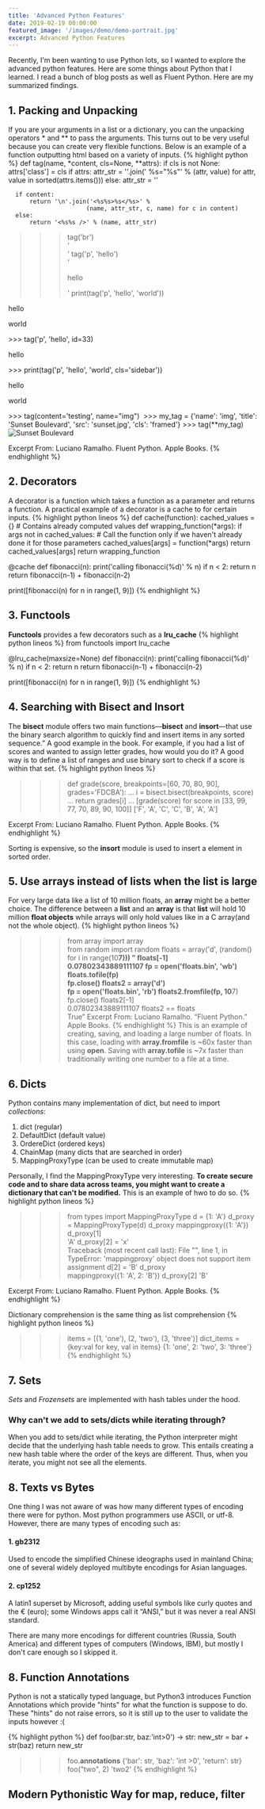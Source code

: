 ```yaml
---
title: 'Advanced Python Features'
date: 2019-02-19 00:00:00
featured_image: '/images/demo/demo-portrait.jpg'
excerpt: Advanced Python Features 
---
```


Recently, I'm been wanting to use Python lots, so I wanted to explore the advanced python features. Here are some things about Python that I learned. 
I read a bunch of blog posts as well as Fluent Python. Here are my summarized findings. 

## 1. Packing and Unpacking 
If you are your arguments in a list or a dictionary, you can the unpacking operators * and ** to pass the arguments. This turns out to be very useful because you can create very flexible functions. Below is an example of a function outputting html based on a variety of inputs.
{% highlight python %}
def tag(name, *content, cls=None, **attrs):
      if cls is not None:
          attrs['class'] = cls
      if attrs:
          attr_str = ''.join(' %s="%s"' % (attr, value)
                            for attr, value
                            in sorted(attrs.items()))
      else:
          attr_str = ''
      
      if content:
          return '\n'.join('<%s%s>%s</%s>' %
                          (name, attr_str, c, name) for c in content)
      else:
          return '<%s%s />' % (name, attr_str)

>>> tag('br')   
'<br />'
>>> tag('p', 'hello')   
'<p>hello</p>'
>>> print(tag('p', 'hello', 'world'))
<p>hello</p>
<p>world</p>
>>> tag('p', 'hello', id=33)   
<p id="33">hello</p>
>>> print(tag('p', 'hello', 'world', cls='sidebar'))   
<p class="sidebar">hello</p>
<p class="sidebar">world</p>
>>> tag(content='testing', name="img")
<img content="testing" />
>>> my_tag = {'name': 'img', 'title': 'Sunset Boulevard',
              'src': 'sunset.jpg', 'cls': 'framed'}
>>> tag(**my_tag)
<img class="framed" src="sunset.jpg" title="Sunset Boulevard" />

Excerpt From: Luciano Ramalho. Fluent Python. Apple Books. 
{% endhighlight %}


## 2. Decorators
A decorator is a function which takes a function as a parameter and returns a function. A practical example of a decorator is a cache to for certain inputs. 
{% highlight python lineos %}
  def cache(function):
      cached_values = {}  # Contains already computed values
      def wrapping_function(*args):
          if args not in cached_values:
              # Call the function only if we haven't already done it for those parameters
              cached_values[args] = function(*args)
          return cached_values[args]
      return wrapping_function

  @cache
  def fibonacci(n):
      print('calling fibonacci(%d)' % n)
      if n < 2:
          return n
      return fibonacci(n-1) + fibonacci(n-2)

  print([fibonacci(n) for n in range(1, 9)])
{% endhighlight %}

## 3. Functools
**Functools** provides a few decorators such as a **lru_cache** 
{% highlight python lineos %}
  from functools import lru_cache

  @lru_cache(maxsize=None)
  def fibonacci(n):
      print('calling fibonacci(%d)' % n)
      if n < 2:
          return n
      return fibonacci(n-1) + fibonacci(n-2)

  print([fibonacci(n) for n in range(1, 9)])
{% endhighlight %}

## 4. Searching with Bisect and Insort
The **bisect** module offers two main functions—**bisect** and **insort**—that use the binary search algorithm to quickly find and insert items in any sorted sequence.”
A good example in the book. For example, if you had a list of scores and wanted to assign letter grades, how would you do it? A good way is to define a list of ranges and use binary sort to check if a score is within that set. 
{% highlight python lineos %}
>>> def grade(score, breakpoints=[60, 70, 80, 90], grades='FDCBA'):
...     i = bisect.bisect(breakpoints, score)
...     return grades[i]
...
>>> [grade(score) for score in [33, 99, 77, 70, 89, 90, 100]]
['F', 'A', 'C', 'C', 'B', 'A', 'A']

Excerpt From: Luciano Ramalho. Fluent Python. Apple Books. 
{% endhighlight %}

Sorting is expensive, so the **insort** module is used to insert a element in sorted order. 

## 5. Use arrays instead of lists when the list is large 
For very large data like a list of 10 million floats, an **array** might be a better choice. The difference between a **list** and an **array** is that **list** will hold 10 million **float objects** while arrays will only hold values like in a C array(and not the whole object).
{% highlight python lineos %}
>>> from array import array  
>>> from random import random
>>> floats = array('d', (random() for i in range(10**7))) ”
>>> floats[-1]  
0.07802343889111107
>>> fp = open('floats.bin', 'wb')
>>> floats.tofile(fp)  
>>> fp.close()
>>> floats2 = array('d')  
>>> fp = open('floats.bin', 'rb')
>>> floats2.fromfile(fp, 10**7)  
>>> fp.close()
>>> floats2[-1]  
0.07802343889111107
>>> floats2 == floats  
True”
Excerpt From: Luciano Ramalho. “Fluent Python.” Apple Books. 
{% endhighlight %}
This is an example of creating, saving, and loading a large number of floats. In this case, loading with **array.fromfile** is ~60x faster than using **open**. Saving with **array.tofile** is ~7x faster than traditionally writing one number to a file at a time. 

## 6. Dicts
Python contains many implementation of dict, but need to import *collections*:
1. dict (regular)
2. DefaultDict (default value)
3. OrdereDict (ordered keys)
4. ChainMap (many dicts that are searched in order)
5. MappingProxyType (can be used to create immutable map)

Personally, I find the MappingProxyType very interesting. **To create secure code and to share data across teams, you might want to create a dictionary that can't be modified.** This is an example of hwo to do so. 
{% highlight python lineos %}
>>> from types import MappingProxyType
>>> d = {1: 'A'}
>>> d_proxy = MappingProxyType(d)
>>> d_proxy
mappingproxy({1: 'A'})
>>> d_proxy[1]  
'A'
>>> d_proxy[2] = 'x'  
Traceback (most recent call last):
  File "<stdin>", line 1, in <module>
TypeError: 'mappingproxy' object does not support item assignment
>>> d[2] = 'B'
>>> d_proxy  
mappingproxy({1: 'A', 2: 'B'})
>>> d_proxy[2]
'B'
>>>
Excerpt From: Luciano Ramalho. Fluent Python. Apple Books. 
{% endhighlight %}


Dictionary comprehension is the same thing as list comprehension
{% highlight python lineos %}
>>> items = [(1, 'one'), (2, 'two'), (3, 'three')]
>>> dict_items = {key:val for key, val in items}
{1: 'one', 2: 'two', 3: 'three'}
{% endhighlight %}

## 7. Sets
*Sets* and *Frozensets* are implemented with hash tables under the hood. 

### Why can't we add to sets/dicts while iterating through?
When you add to sets/dict while iterating, the Python interpreter might
decide that the underlying hash table needs to grow. This entails creating a new hash table where the order of the keys are different. Thus, when you iterate, you might not see all the elements. 

## 8. Texts vs Bytes
One thing I was not aware of was how many different types of encoding there were for python. Most python programmers use ASCII, or utf-8. However, there are many types of encoding such as:
#### 1. gb2312
Used to encode the simplified Chinese ideographs used in mainland China; one of several widely deployed multibyte encodings for Asian languages.
#### 2. cp1252
A latin1 superset by Microsoft, adding useful symbols like curly quotes and the € (euro); some Windows apps call it “ANSI,” but it was never a real ANSI standard.

There are many more encodings for different countries (Russia, South America) and different types of computers (Windows, IBM), but mostly I don't care enough so I skipped it. 


## 8. Function Annotations
Python is not a statically typed language, but Python3 introduces Function Annotations which provide "hints" for what the function is suppose to do. These "hints" do not raise errors, so it is still up to the user to validate the inputs however :(

{% highlight python %}
def foo(bar:str, baz:'int>0') -> str:
  new_str = bar + str(baz)
  return new_str

>>> foo.__annotations__
{'bar': str, 'baz': 'int >0', 'return': str}
>>> foo("two", 2)
'two2'
{% endhighlight %}



## Modern Pythonistic Way for map, reduce, filter